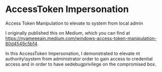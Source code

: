 # AccessToken Impersonation 
Access Token Manipulation to elevate to system from local admin

I originally published this on Medium, which you can find at https://nyameeeain.medium.com/windows-access-token-manipulation-80d4549c5b14. 


In this  AccessToken Impersonation, I demonstrated to elevate nt authority\system from administrator order to gain access to credential access and  in order to have sedebugprivilege on the compromised box.
